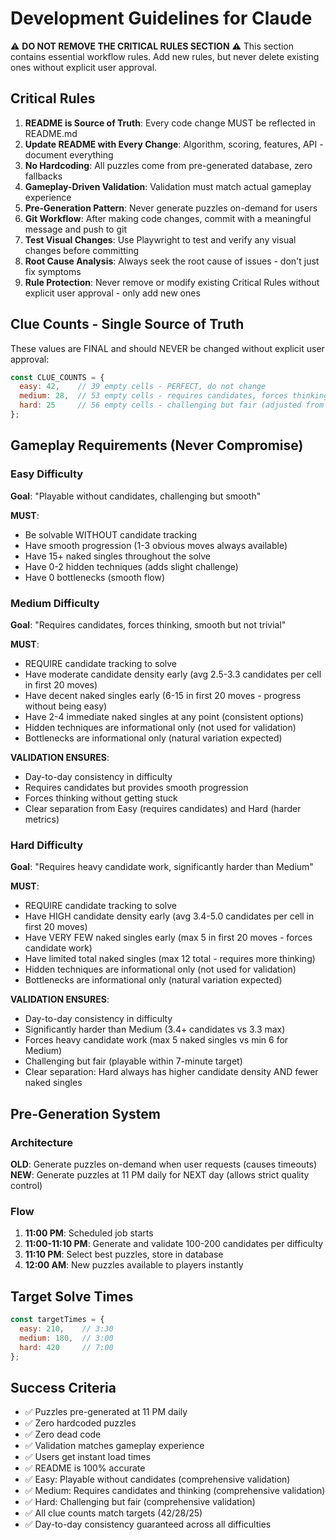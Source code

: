 # Development Guidelines for Claude

⚠️ **DO NOT REMOVE THE CRITICAL RULES SECTION** ⚠️
This section contains essential workflow rules. Add new rules, but never delete existing ones without explicit user approval.

## Critical Rules
1. **README is Source of Truth**: Every code change MUST be reflected in README.md
2. **Update README with Every Change**: Algorithm, scoring, features, API - document everything
3. **No Hardcoding**: All puzzles come from pre-generated database, zero fallbacks
4. **Gameplay-Driven Validation**: Validation must match actual gameplay experience
5. **Pre-Generation Pattern**: Never generate puzzles on-demand for users
6. **Git Workflow**: After making code changes, commit with a meaningful message and push to git
7. **Test Visual Changes**: Use Playwright to test and verify any visual changes before committing
8. **Root Cause Analysis**: Always seek the root cause of issues - don't just fix symptoms
9. **Rule Protection**: Never remove or modify existing Critical Rules without explicit user approval - only add new ones

## Clue Counts - Single Source of Truth

These values are FINAL and should NEVER be changed without explicit user approval:

```javascript
const CLUE_COUNTS = {
  easy: 42,    // 39 empty cells - PERFECT, do not change
  medium: 28,  // 53 empty cells - requires candidates, forces thinking
  hard: 25     // 56 empty cells - challenging but fair (adjusted from 24)
};
```

## Gameplay Requirements (Never Compromise)

### Easy Difficulty
**Goal**: "Playable without candidates, challenging but smooth"

**MUST**:
- Be solvable WITHOUT candidate tracking
- Have smooth progression (1-3 obvious moves always available)
- Have 15+ naked singles throughout the solve
- Have 0-2 hidden techniques (adds slight challenge)
- Have 0 bottlenecks (smooth flow)

### Medium Difficulty
**Goal**: "Requires candidates, forces thinking, smooth but not trivial"

**MUST**:
- REQUIRE candidate tracking to solve
- Have moderate candidate density early (avg 2.5-3.3 candidates per cell in first 20 moves)
- Have decent naked singles early (6-15 in first 20 moves - progress without being easy)
- Have 2-4 immediate naked singles at any point (consistent options)
- Hidden techniques are informational only (not used for validation)
- Bottlenecks are informational only (natural variation expected)

**VALIDATION ENSURES**:
- Day-to-day consistency in difficulty
- Requires candidates but provides smooth progression
- Forces thinking without getting stuck
- Clear separation from Easy (requires candidates) and Hard (harder metrics)

### Hard Difficulty
**Goal**: "Requires heavy candidate work, significantly harder than Medium"

**MUST**:
- REQUIRE candidate tracking to solve
- Have HIGH candidate density early (avg 3.4-5.0 candidates per cell in first 20 moves)
- Have VERY FEW naked singles early (max 5 in first 20 moves - forces candidate work)
- Have limited total naked singles (max 12 total - requires more thinking)
- Hidden techniques are informational only (not used for validation)
- Bottlenecks are informational only (natural variation expected)

**VALIDATION ENSURES**:
- Day-to-day consistency in difficulty
- Significantly harder than Medium (3.4+ candidates vs 3.3 max)
- Forces heavy candidate work (max 5 naked singles vs min 6 for Medium)
- Challenging but fair (playable within 7-minute target)
- Clear separation: Hard always has higher candidate density AND fewer naked singles

## Pre-Generation System

### Architecture
**OLD**: Generate puzzles on-demand when user requests (causes timeouts)
**NEW**: Generate puzzles at 11 PM daily for NEXT day (allows strict quality control)

### Flow
1. **11:00 PM**: Scheduled job starts
2. **11:00-11:10 PM**: Generate and validate 100-200 candidates per difficulty
3. **11:10 PM**: Select best puzzles, store in database
4. **12:00 AM**: New puzzles available to players instantly

## Target Solve Times

```javascript
const targetTimes = {
  easy: 210,    // 3:30
  medium: 180,  // 3:00
  hard: 420     // 7:00
};
```

## Success Criteria

- ✅ Puzzles pre-generated at 11 PM daily
- ✅ Zero hardcoded puzzles
- ✅ Zero dead code
- ✅ Validation matches gameplay experience
- ✅ Users get instant load times
- ✅ README is 100% accurate
- ✅ Easy: Playable without candidates (comprehensive validation)
- ✅ Medium: Requires candidates and thinking (comprehensive validation)
- ✅ Hard: Challenging but fair (comprehensive validation)
- ✅ All clue counts match targets (42/28/25)
- ✅ Day-to-day consistency guaranteed across all difficulties
